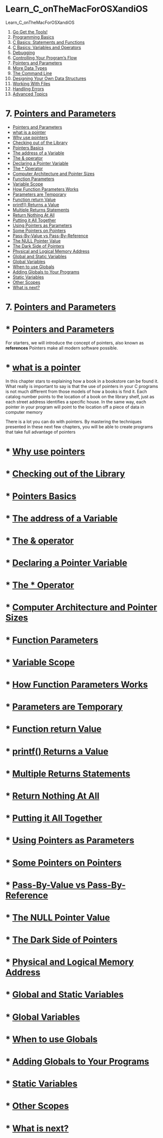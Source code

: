 # Learn_C_onTheMacForOSXandiOS

Learn_C_onTheMacForOSXandiOS

1. [Go Get the Tools!]()
2. [Programming Basics]()
3. [C Basics: Statements and Functions]()
4. [C Basics: Variables and Operators]()
5. [Debugging]()
6. [Controlling Your Program’s Flow]()
7. [Pointers and Parameters](https://github.com/c4arl0s/Learn_C_onTheMacForOSXandiOS#7-pointers-and-parameters)
8. [More Data Types]()
9. [The Command Line]()
10. [Designing Your Own Data Structures]()
11. [Working With Files]()
12. [Handling Errors]()
13. [Advanced Topics]()


# 7. [Pointers and Parameters](https://github.com/c4arl0s/Learn_C_onTheMacForOSXandiOS#learn_c_onthemacforosxandios)

* [Pointers and Parameters]()
* [what is a pointer](https://github.com/c4arl0s/Learn_C_onTheMacForOSXandiOS#-what-is-a-pointer)
* [Why use pointers](https://github.com/c4arl0s/Learn_C_onTheMacForOSXandiOS#-why-use-pointers)
* [Checking out of the Library](https://github.com/c4arl0s/Learn_C_onTheMacForOSXandiOS#-checking-out-of-the-library)
* [Pointers Basics](https://github.com/c4arl0s/Learn_C_onTheMacForOSXandiOS#-pointers-basics)
* [The address of a Variable](https://github.com/c4arl0s/Learn_C_onTheMacForOSXandiOS#-the-address-of-a-variable)
* [The & operator](https://github.com/c4arl0s/Learn_C_onTheMacForOSXandiOS#-the--operator)
* [Declaring a Pointer Variable](https://github.com/c4arl0s/Learn_C_onTheMacForOSXandiOS#-declaring-a-pointer-variable)
* [The * Operator](https://github.com/c4arl0s/Learn_C_onTheMacForOSXandiOS#-the--operator)
* [Computer Architecture and Pointer Sizes](https://github.com/c4arl0s/Learn_C_onTheMacForOSXandiOS#-computer-architecture-and-pointer-sizes)
* [Function Parameters](https://github.com/c4arl0s/Learn_C_onTheMacForOSXandiOS#-function-parameters)
* [Variable Scope](https://github.com/c4arl0s/Learn_C_onTheMacForOSXandiOS#-variable-scope)
* [How Function Parameters Works](https://github.com/c4arl0s/Learn_C_onTheMacForOSXandiOS#-how-function-parameters-works)
* [Parameters are Temporary](https://github.com/c4arl0s/Learn_C_onTheMacForOSXandiOS#-parameters-are-temporary)
* [Function return Value](https://github.com/c4arl0s/Learn_C_onTheMacForOSXandiOS#-function-return-value)
* [printf() Returns a Value](https://github.com/c4arl0s/Learn_C_onTheMacForOSXandiOS#-printf-returns-a-value)
* [Multiple Returns Statements](https://github.com/c4arl0s/Learn_C_onTheMacForOSXandiOS#-multiple-returns-statements)
* [Return Nothing At All](https://github.com/c4arl0s/Learn_C_onTheMacForOSXandiOS#-return-nothing-at-all)
* [Putting it All Together](https://github.com/c4arl0s/Learn_C_onTheMacForOSXandiOS#-putting-it-all-together)
* [Using Pointers as Parameters](https://github.com/c4arl0s/Learn_C_onTheMacForOSXandiOS#-using-pointers-as-parameters)
* [Some Pointers on Pointers](https://github.com/c4arl0s/Learn_C_onTheMacForOSXandiOS#-some-pointers-on-pointers)
* [Pass-By-Value vs Pass-By-Reference](https://github.com/c4arl0s/Learn_C_onTheMacForOSXandiOS#-pass-by-value-vs-pass-by-reference)
* [The NULL Pointer Value](https://github.com/c4arl0s/Learn_C_onTheMacForOSXandiOS#-the-null-pointer-value)
* [The Dark Side of Pointers](https://github.com/c4arl0s/Learn_C_onTheMacForOSXandiOS#-the-dark-side-of-pointers)
* [Physical and Logical Memory Address](https://github.com/c4arl0s/Learn_C_onTheMacForOSXandiOS#-physical-and-logical-memory-address)
* [Global and Static Variables](https://github.com/c4arl0s/Learn_C_onTheMacForOSXandiOS#-global-and-static-variables)
* [Global Variables](https://github.com/c4arl0s/Learn_C_onTheMacForOSXandiOS#-global-variables)
* [When to use Globals](https://github.com/c4arl0s/Learn_C_onTheMacForOSXandiOS#-when-to-use-globals)
* [Adding Globals to Your Programs](https://github.com/c4arl0s/Learn_C_onTheMacForOSXandiOS#-adding-globals-to-your-programs)
* [Static Variables](https://github.com/c4arl0s/Learn_C_onTheMacForOSXandiOS#-static-variables)
* [Other Scopes](https://github.com/c4arl0s/Learn_C_onTheMacForOSXandiOS#-other-scopes)
* [What is next?](https://github.com/c4arl0s/Learn_C_onTheMacForOSXandiOS#-what-is-next)
                       

# 7. [Pointers and Parameters](V)

#	* [Pointers and Parameters](https://github.com/c4arl0s/Learn_C_onTheMacForOSXandiOS#7-pointers-and-parameters-1)

For starters, we will introduce the concept of pointers, also known as **references**
Pointers make all modern software possible.

# * [what is a pointer](https://github.com/c4arl0s/Learn_C_onTheMacForOSXandiOS#7-pointers-and-parameters-1)

In this chapter stars to explaining how a book in a bookstore can be found it.
What really is important to say is that the use of pointers in your C programs is not much different from those models of how a books is find it. Each catalog number points to the location of a book on the library shelf, just as each street address identifies a specific house. In the same way, each pointer in your program will point to the location off a piece of data in computer memory

There is a lot you can do with pointers. By mastering the techniques presented in these next few chapters, you will be able to create programs that take full advantage of pointers

# * [Why use pointers](https://github.com/c4arl0s/Learn_C_onTheMacForOSXandiOS#7-pointers-and-parameters-1)
# * [Checking out of the Library](https://github.com/c4arl0s/Learn_C_onTheMacForOSXandiOS#7-pointers-and-parameters-1)
# * [Pointers Basics](https://github.com/c4arl0s/Learn_C_onTheMacForOSXandiOS#7-pointers-and-parameters-1)
# * [The address of a Variable](https://github.com/c4arl0s/Learn_C_onTheMacForOSXandiOS#7-pointers-and-parameters-1)
# * [The & operator](https://github.com/c4arl0s/Learn_C_onTheMacForOSXandiOS#7-pointers-and-parameters-1)
# * [Declaring a Pointer Variable](https://github.com/c4arl0s/Learn_C_onTheMacForOSXandiOS#7-pointers-and-parameters-1)
# * [The * Operator](https://github.com/c4arl0s/Learn_C_onTheMacForOSXandiOS#7-pointers-and-parameters-1)
# * [Computer Architecture and Pointer Sizes](https://github.com/c4arl0s/Learn_C_onTheMacForOSXandiOS#7-pointers-and-parameters-1)
# * [Function Parameters](https://github.com/c4arl0s/Learn_C_onTheMacForOSXandiOS#7-pointers-and-parameters-1)
# * [Variable Scope](https://github.com/c4arl0s/Learn_C_onTheMacForOSXandiOS#7-pointers-and-parameters-1)
# * [How Function Parameters Works](https://github.com/c4arl0s/Learn_C_onTheMacForOSXandiOS#7-pointers-and-parameters-1)
# * [Parameters are Temporary](https://github.com/c4arl0s/Learn_C_onTheMacForOSXandiOS#7-pointers-and-parameters-1)
# * [Function return Value](https://github.com/c4arl0s/Learn_C_onTheMacForOSXandiOS#7-pointers-and-parameters-1)
# * [printf() Returns a Value](https://github.com/c4arl0s/Learn_C_onTheMacForOSXandiOS#7-pointers-and-parameters-1)
# * [Multiple Returns Statements](https://github.com/c4arl0s/Learn_C_onTheMacForOSXandiOS#7-pointers-and-parameters-1)
# * [Return Nothing At All](https://github.com/c4arl0s/Learn_C_onTheMacForOSXandiOS#7-pointers-and-parameters-1)
# * [Putting it All Together](https://github.com/c4arl0s/Learn_C_onTheMacForOSXandiOS#7-pointers-and-parameters-1)
# * [Using Pointers as Parameters](https://github.com/c4arl0s/Learn_C_onTheMacForOSXandiOS#7-pointers-and-parameters-1)
# * [Some Pointers on Pointers](https://github.com/c4arl0s/Learn_C_onTheMacForOSXandiOS#7-pointers-and-parameters-1)
# * [Pass-By-Value vs Pass-By-Reference](https://github.com/c4arl0s/Learn_C_onTheMacForOSXandiOS#7-pointers-and-parameters-1)
# * [The NULL Pointer Value](https://github.com/c4arl0s/Learn_C_onTheMacForOSXandiOS#7-pointers-and-parameters-1)
# * [The Dark Side of Pointers](https://github.com/c4arl0s/Learn_C_onTheMacForOSXandiOS#7-pointers-and-parameters-1)
# * [Physical and Logical Memory Address](https://github.com/c4arl0s/Learn_C_onTheMacForOSXandiOS#7-pointers-and-parameters-1)
# * [Global and Static Variables](https://github.com/c4arl0s/Learn_C_onTheMacForOSXandiOS#7-pointers-and-parameters-1)
# * [Global Variables](https://github.com/c4arl0s/Learn_C_onTheMacForOSXandiOS#7-pointers-and-parameters-1)
# * [When to use Globals](https://github.com/c4arl0s/Learn_C_onTheMacForOSXandiOS#7-pointers-and-parameters-1)
# * [Adding Globals to Your Programs](https://github.com/c4arl0s/Learn_C_onTheMacForOSXandiOS#7-pointers-and-parameters-1)
# * [Static Variables](https://github.com/c4arl0s/Learn_C_onTheMacForOSXandiOS#7-pointers-and-parameters-1)
# * [Other Scopes](https://github.com/c4arl0s/Learn_C_onTheMacForOSXandiOS#7-pointers-and-parameters-1)
# * [What is next?](https://github.com/c4arl0s/Learn_C_onTheMacForOSXandiOS#7-pointers-and-parameters-1)
